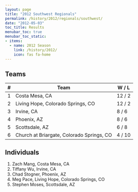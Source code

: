 ```yaml
---
layout: page
title: "2012 Southwest Regionals"
permalink: /history/2012/regionals/southwest/
date: "2012-05-03"
toc_title: Results
menubar_toc: true
menubar_toc_static:
- items:
  - name: 2012 Season
    link: /history/2012/
    icon: fas fa-home
---
```


## Teams

|    # | Team                                      | W / L  |
| ---: | ----------------------------------------- | ------ |
|    1 | Costa Mesa, CA                            | 12 / 2 |
|    2 | Living Hope, Colorado Springs, CO         | 12 / 2 |
|    3 | Irvine, CA                                | 8 / 6  |
|    4 | Phoenix, AZ                               | 8 / 6  |
|    5 | Scottsdale, AZ                            | 6 / 8  |
|    6 | Church at Briargate, Colorado Springs, CO | 4 / 10 |

## Individuals

1. Zach Mang, Costa Mesa, CA
2. Tiffany Wu, Irvine, CA
3. Chad Stogner, Phoenix, AZ
4. Meg Pace, Living Hope, Colorado Springs, CO
5. Stephen Moses, Scottsdale, AZ
